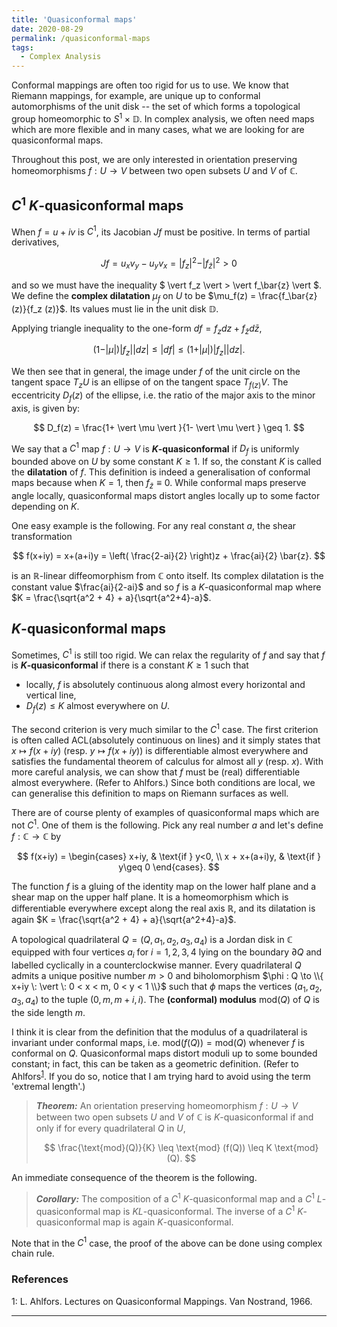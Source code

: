 ```yaml
---
title: 'Quasiconformal maps'
date: 2020-08-29
permalink: /quasiconformal-maps
tags:
  - Complex Analysis
---
```


Conformal mappings are often too rigid for us to use. We know that Riemann mappings, for example, are unique up to conformal automorphisms of the unit disk -- the set of which forms a topological group homeomorphic to $S^1 \times \mathbb{D}$. In complex analysis, we often need maps which are more flexible and in many cases, what we are looking for are quasiconformal maps.

Throughout this post, we are only interested in orientation preserving homeomorphisms $f: U \to V$ between two open subsets $U$ and $V$ of $\mathbb{C}$.

## $C^1$ $K$-quasiconformal maps

When $f=u+iv$ is $C^1$, its Jacobian $Jf$ must be positive. In terms of partial derivatives,

$$
Jf = u_x v_y - u_y v_x =  \vert f_z \vert^2 -  \vert f_\bar{z} \vert^2 > 0
$$

and so we must have the inequality $ \vert f_z \vert  >  \vert f_\bar{z} \vert $. We define the **complex dilatation** $\mu_f$ on $U$ to be $\mu_f(z) = \frac{f_\bar{z}(z)}{f_z (z)}$. Its values must lie in the unit disk $\mathbb{D}$.

Applying triangle inequality to the one-form $df = f_z dz + f_{\bar{z}} d\bar{z}$,

$$
(1- \vert \mu \vert )  \vert f_z \vert   \vert dz \vert  \leq  \vert df \vert  \leq (1+ \vert \mu \vert )  \vert f_z \vert   \vert dz \vert .
$$

We then see that in general, the image under $f$ of the unit circle on the tangent space $T_z U$ is an ellipse of on the tangent space $T_{f(z)} V$. The eccentricity $D_f(z)$ of the ellipse, i.e. the ratio of the major axis to the minor axis, is given by:

$$
D_f(z) = \frac{1+ \vert \mu \vert }{1- \vert \mu \vert } \geq 1.
$$

We say that a $C^1$ map $f: U \to V$ is **$K$-quasiconformal** if $D_f$ is uniformly bounded above on $U$ by some constant $K\geq 1$. If so, the constant $K$ is called the **dilatation** of $f$. This definition is indeed a generalisation of conformal maps because when $K=1$, then $f_{\bar{z}} \equiv 0$. While conformal maps preserve angle locally, quasiconformal maps distort angles locally up to some factor depending on $K$.

One easy example is the following. For any real constant $a$, the shear transformation

$$
f(x+iy) = x+(a+i)y = \left( \frac{2-ai}{2} \right)z + \frac{ai}{2} \bar{z}.
$$

is an $\mathbb{R}$-linear diffeomorphism from $\mathbb{C}$ onto itself. Its complex dilatation is the constant value $\frac{ai}{2-ai}$ and so $f$ is a $K$-quasiconformal map where $K = \frac{\sqrt{a^2 + 4} + a}{\sqrt{a^2+4}-a}$.

## $K$-quasiconformal maps

Sometimes, $C^1$ is still too rigid. We can relax the regularity of $f$ and say that $f$ is **$K$-quasiconformal** if there is a constant $K\geq 1$ such that
* locally, $f$ is absolutely continuous along almost every horizontal and vertical line,
* $D_f(z) \leq K$ almost everywhere on $U$.

The second criterion is very much similar to the $C^1$ case. The first criterion is often called ACL(absolutely continuous on lines) and it simply states that $x \mapsto f(x+iy)$ (resp. $y \mapsto f(x+iy)$) is differentiable almost everywhere and satisfies the fundamental theorem of calculus for almost all $y$ (resp. $x$). With more careful analysis, we can show that $f$ must be (real) differentiable almost everywhere. (Refer to Ahlfors.) Since both conditions are local, we can generalise this definition to maps on Riemann surfaces as well.

There are of course plenty of examples of quasiconformal maps which are not $C^1$. One of them is the following. Pick any real number $a$ and let's define $f : \mathbb{C} \to \mathbb{C}$ by

$$
f(x+iy) = \begin{cases} x+iy, & \text{if } y<0, \\ x + x+(a+i)y, & \text{if } y\geq 0 \end{cases}.
$$

The function $f$ is a gluing of the identity map on the lower half plane and a shear map on the upper half plane. It is a homeomorphism which is differentiable everywhere except along the real axis $\mathbb{R}$, and its dilatation is again $K = \frac{\sqrt{a^2 + 4} + a}{\sqrt{a^2+4}-a}$.

A topological quadrilateral $Q = (Q,a_1,a_2,a_3,a_4)$ is a Jordan disk in $\mathbb{C}$ equipped with four vertices $a_i$ for $i=1,2,3,4$ lying on the boundary $\partial Q$ and labelled cyclically in a counterclockwise manner. Every quadrilateral $Q$ admits a unique positive number $m>0$ and biholomorphism $\phi : Q \to \\{ x+iy \: \vert \: 0 < x < m, 0 < y < 1 \\}$ such that $\phi$ maps the vertices $(a_1,a_2,a_3,a_4)$ to the tuple $(0,m,m+i,i)$. The **(conformal) modulus** $\text{mod}(Q)$ of $Q$ is the side length $m$.

I think it is clear from the definition that the modulus of a quadrilateral is invariant under conformal maps, i.e. $\text{mod} (f(Q)) = \text{mod} (Q)$ whenever $f$ is conformal on $Q$. Quasiconformal maps distort moduli up to some bounded constant; in fact, this can be taken as a geometric definition. (Refer to Ahlfors<sup>[1](#fn1)</sup>. If you do so, notice that I am trying hard to avoid using the term 'extremal length'.)

> **_Theorem:_** An orientation preserving homeomorphism $f: U \to V$ between two open subsets $U$ and $V$ of $\mathbb{C}$ is $K$-quasiconformal if and only if for every quadrilateral $Q$ in $U$,
>
>$$
\frac{\text{mod}(Q)}{K} \leq \text{mod} (f(Q)) \leq K \text{mod}(Q).
$$

An immediate consequence of the theorem is the following.

> **_Corollary:_** The composition of a $C^1$ $K$-quasiconformal map and a $C^1$ $L$-quasiconformal map is $KL$-quasiconformal. The inverse of a $C^1$ $K$-quasiconformal map is again $K$-quasiconformal.

Note that in the $C^1$ case, the proof of the above can be done using complex chain rule.

### References

<a name="fn1">1</a>: L. Ahlfors. Lectures on Quasiconformal Mappings. Van Nostrand, 1966.  

------
